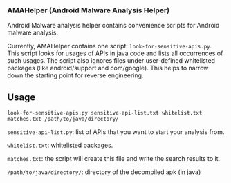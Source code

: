 ### AMAHelper (Android Malware Analysis Helper)

Android Malware analysis helper contains convenience scripts for Android malware analysis.

Currently, AMAHelper contains one script: `look-for-sensitive-apis.py`. This script looks for usages of APIs in java code and lists all occurrences of such usages. The script also ignores files under user-defined whitelisted packages (like android/support and com/google).
This helps to narrow down the starting point for reverse engineering.

## Usage

`look-for-sensitive-apis.py sensitive-api-list.txt whitelist.txt matches.txt /path/to/java/directory/` 

`sensitive-api-list.py`: list of APIs that you want to start your analysis from.

`whitelist.txt`: whitelisted packages.

`matches.txt`: the script will create this file and write the search results to it. 

`/path/to/java/directory/`: directory of the decompiled apk (in java) 



